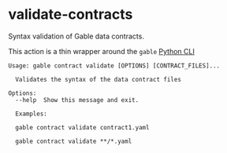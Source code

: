 # validate-contracts

Syntax validation of Gable data contracts.

This action is a thin wrapper around the `gable` [Python CLI](https://pypi.org/project/gable/)

```
Usage: gable contract validate [OPTIONS] [CONTRACT_FILES]...

  Validates the syntax of the data contract files

Options:
  --help  Show this message and exit.

  Examples:

  gable contract validate contract1.yaml

  gable contract validate **/*.yaml
```